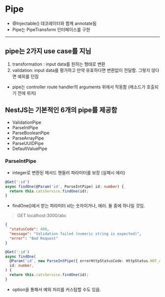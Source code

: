 # Pipe
- @Injectable() 데코레이터와 함께 annotate됨
- Pipe는 PipeTransform 인터페이스를 구현

---
## pipe는 2가지 use case를 지님
1. transformation : input data를 원하는 형태로 변환
2. validation: input data를 평가하고 만약 유효하다면 변환없이 전달함. 그렇지 않다면 예외를 던짐

- pipe는 controller route handler의 arguments 위에서 작동함 (메소드가 호출되기 전에 위치)

## NestJS는 기본적인 6개의 pipe를 제공함
- ValidationPipe
- ParseIntPipe
- ParseBooleanPipe
- ParseArrayPipe
- ParseUUIDPipe
- DefaultValuePipe

### ParseIntPipe
- integer로 변환된 메서드 핸들러 파라미터를 보장 (실패시 에러)
```ts
@Get(':id')
async findOne(@Param('id', ParseIntPipe) id: number) {
  return this.catsService.findOne(id);
}
```
- findOne()에서 받는 파라미터 id는 숫자이거나, 에러. 둘 중에 하나일 것임.

> GET localhost:3000/abc
```json
{
  "statusCode": 400,
  "message": "Validation failed (numeric string is expected)",
  "error": "Bad Request"
}
```

```ts
@Get(':id')
async findOne(
  @Param('id', new ParseIntPipe({ errorHttpStatusCode: HttpStatus.NOT_ACCEPTABLE }))
  id: number,
) {
  return this.catsService.findOne(id);
}
```
- option을 통해서 예외 처리를 커스텀할 수도 있음.
